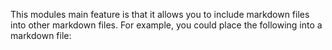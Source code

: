 This modules main feature is that it allows you to include markdown files into other markdown files.  For example, you could place the following into a markdown file: